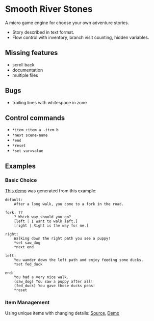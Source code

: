 
# Smooth River Stones

A micro game engine for choose your own adventure stories.

- Story described in text format.
- Flow control with inventory, branch visit counting, hidden variables.

## Missing features

- scroll back 
- documentation
- multiple files

## Bugs

- trailing lines with whitespace in zone

## Control commands

- `*item +item_a -item_b`
- `*next scene-name`
- `*end`
- `*reset`
- `*set var=value`

## Examples

### Basic Choice 
[This demo](https://adam-douglass.github.io/smooth-river-stones/) was generated from this example:

```
default:
    After a long walk, you come to a fork in the road.

fork: ??
    ? Which way should you go?
    [left | I want to walk left.]
    [right | Right is the way for me.]

right:
    Walking down the right path you see a puppy!
    *set saw_dog
    *next end

left: 
    You wander down the left path and enjoy feeding some ducks.
    *set fed_duck

end:
    You had a very nice walk.
    (saw_dog) You saw a puppy after all!
    (fed_duck) You gave those ducks peas!
    *reset
```

### Item Management

Using unique items with changing details:
[Source](https://github.com/adam-douglass/smooth-river-stones/blob/main/static/items.zone),
[Demo](https://adam-douglass.github.io/smooth-river-stones/?zone=static/items.zone&session=items)

